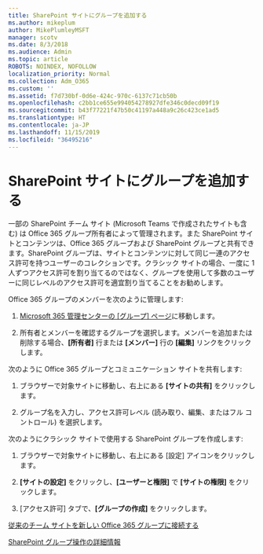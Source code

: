 ```yaml
---
title: SharePoint サイトにグループを追加する
ms.author: mikeplum
author: MikePlumleyMSFT
manager: scotv
ms.date: 8/3/2018
ms.audience: Admin
ms.topic: article
ROBOTS: NOINDEX, NOFOLLOW
localization_priority: Normal
ms.collection: Adm_O365
ms.custom: ''
ms.assetid: f7d730bf-0d6e-424c-970c-6137c71cb50b
ms.openlocfilehash: c2bb1ce655e994054278927dfe346c0decd09f19
ms.sourcegitcommit: b43f77221f47b50c41197a448a9c26c423ce1ad5
ms.translationtype: HT
ms.contentlocale: ja-JP
ms.lasthandoff: 11/15/2019
ms.locfileid: "36495216"
---
```

# <a name="add-a-group-to-a-sharepoint-site"></a>SharePoint サイトにグループを追加する

一部の SharePoint チーム サイト (Microsoft Teams で作成されたサイトも含む) は Office 365 グループ所有者によって管理されます。また SharePoint サイトとコンテンツは、Office 365 グループおよび SharePoint グループと共有できます。SharePoint グループは、サイトとコンテンツに対して同じ一連のアクセス許可を持つユーザーのコレクションです。クラシック サイトの場合、一度に 1 人ずつアクセス許可を割り当てるのではなく、グループを使用して多数のユーザーに同じレベルのアクセス許可を適宜割り当てることをお勧めします。
  
Office 365 グループのメンバーを次のように管理します:
  
1. [Microsoft 365 管理センターの [グループ] ページ](https://portal.office.com/adminportal/home#/groups)に移動します。
    
2. 所有者とメンバーを確認するグループを選択します。メンバーを追加または削除する場合、**[所有者]** 行または **[メンバー]** 行の **[編集]** リンクをクリックします。 
    
次のように Office 365 グループとコミュニケーション サイトを共有します:
  
1. ブラウザーで対象サイトに移動し、右上にある **[サイトの共有]** をクリックします。 
    
2. グループ名を入力し、アクセス許可レベル (読み取り、編集、またはフル コントロール) を選択します。
    
次のようにクラシック サイトで使用する SharePoint グループを作成します:
  
1. ブラウザーで対象サイトに移動し、右上にある [設定] アイコンをクリックします。
    
2. **[サイトの設定]** をクリックし、**[ユーザーと権限]** で **[サイトの権限]** をクリックします。
    
3. [アクセス許可] タブで、**[グループの作成]** をクリックします。
    
[従来のチーム サイトを新しい Office 365 グループに接続する](https://go.microsoft.com/fwlink/?linkid=2008654)
  
[SharePoint グループ操作の詳細情報](https://go.microsoft.com/fwlink/?linkid=874658)
  

